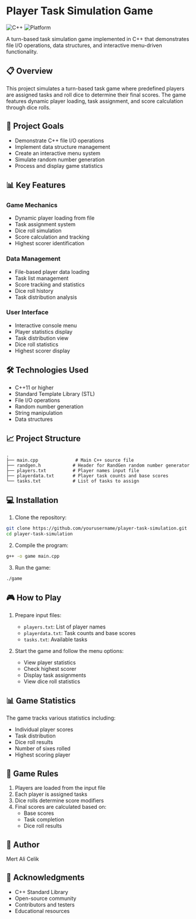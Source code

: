 # Player Task Simulation Game

![C++](https://img.shields.io/badge/C++-11%2B-blue)
![Platform](https://img.shields.io/badge/Platform-Linux%20%7C%20Windows%20%7C%20macOS-lightgrey)

A turn-based task simulation game implemented in C++ that demonstrates file I/O operations, data structures, and interactive menu-driven functionality.

## 📋 Overview

This project simulates a turn-based task game where predefined players are assigned tasks and roll dice to determine their final scores. The game features dynamic player loading, task assignment, and score calculation through dice rolls.

## 🎯 Project Goals

- Demonstrate C++ file I/O operations
- Implement data structure management
- Create an interactive menu system
- Simulate random number generation
- Process and display game statistics

## 📊 Key Features

### Game Mechanics
- Dynamic player loading from file
- Task assignment system
- Dice roll simulation
- Score calculation and tracking
- Highest scorer identification

### Data Management
- File-based player data loading
- Task list management
- Score tracking and statistics
- Dice roll history
- Task distribution analysis

### User Interface
- Interactive console menu
- Player statistics display
- Task distribution view
- Dice roll statistics
- Highest scorer display

## 🛠️ Technologies Used

- C++11 or higher
- Standard Template Library (STL)
- File I/O operations
- Random number generation
- String manipulation
- Data structures

## 📈 Project Structure

```
.
├── main.cpp              # Main C++ source file
├── randgen.h            # Header for RandGen random number generator
├── players.txt          # Player names input file
├── playerdata.txt       # Player task counts and base scores
└── tasks.txt            # List of tasks to assign
```

## 💻 Installation

1. Clone the repository:
```bash
git clone https://github.com/yourusername/player-task-simulation.git
cd player-task-simulation
```

2. Compile the program:
```bash
g++ -o game main.cpp
```

3. Run the game:
```bash
./game
```

## 🎮 How to Play

1. Prepare input files:
   - `players.txt`: List of player names
   - `playerdata.txt`: Task counts and base scores
   - `tasks.txt`: Available tasks

2. Start the game and follow the menu options:
   - View player statistics
   - Check highest scorer
   - Display task assignments
   - View dice roll statistics

## 📊 Game Statistics

The game tracks various statistics including:
- Individual player scores
- Task distribution
- Dice roll results
- Number of sixes rolled
- Highest scoring player

## 🎲 Game Rules

1. Players are loaded from the input file
2. Each player is assigned tasks
3. Dice rolls determine score modifiers
4. Final scores are calculated based on:
   - Base scores
   - Task completion
   - Dice roll results

## 👤 Author

Mert Ali Celik

## 🙏 Acknowledgments

- C++ Standard Library
- Open-source community
- Contributors and testers
- Educational resources
